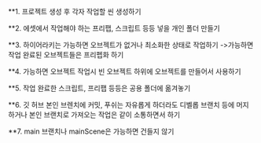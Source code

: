 
**1. 프로젝트 생성 후 각자 작업할 씬 생성하기

**2. 에셋에서 작업해야 하는 프리팹, 스크립트 등등 넣을 개인 폴더 만들기

**3. 하이어라키는 가능하면 오브젝트가 없거나 최소화한 상태로 작업하기
	 ->가능하면 작업 완료된 오브젝트들은 프리펩화 하기

**4. 가능하면 오브젝트 작업시 빈 오브젝트 하위에 오브젝트를 만들어서 사용하기
 
**5. 작업 완료한 스크립트, 프리팹 등등은 공용 폴더에 옮겨놓기

**6. 깃 허브 본인 브렌치에 커밋, 푸쉬는 자유롭게 하더라도 디벨롭 브랜치 등에 머지 하거나
본인 브랜치로 가져오는 작업은 같이 소통하면서 하기

**7. main 브랜치나 mainScene은 가능하면 건들지 않기